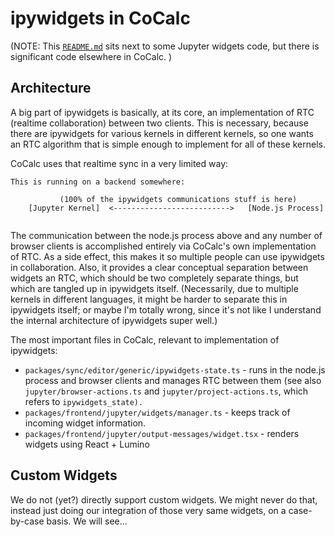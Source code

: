# ipywidgets in CoCalc

\(NOTE: This [`README.md`](http://README.md) sits next to some Jupyter widgets code, but there is significant code elsewhere in CoCalc. \)

## Architecture

A big part of ipywidgets is basically, at its core, an implementation of RTC \(realtime collaboration\) between two clients.   This is necessary, because there are ipywidgets for various kernels in different kernels, so one wants an RTC algorithm that is simple enough to implement for all of these kernels.

CoCalc uses that realtime sync in a very limited way:

```
This is running on a backend somewhere:

           (100% of the ipywidgets communications stuff is here)
    [Jupyter Kernel]  <-------------------------->   [Node.js Process]    
    

```

The communication between the node.js process above and any number of browser clients is accomplished entirely via CoCalc's own implementation of RTC.  As a side effect, this makes it so multiple people can use ipywidgets in collaboration.  Also, it provides a clear conceptual separation between widgets an RTC, which should be two completely separate things, but which are tangled up in ipywidgets itself.   \(Necessarily, due to multiple kernels in different languages, it might be harder to separate this in ipywidgets itself; or maybe I'm totally wrong, since it's not like I understand the internal architecture of ipywidgets super well.\)

The most important files in CoCalc, relevant to implementation of ipywidgets:

- `packages/sync/editor/generic/ipywidgets-state.ts` \- runs in the node.js process and browser clients and manages RTC between them \(see also `jupyter/browser-actions.ts` and `jupyter/project-actions.ts`, which refers to `ipywidgets_state).` 
- `packages/frontend/jupyter/widgets/manager.ts` \- keeps track of incoming widget information.
- `packages/frontend/jupyter/output-messages/widget.tsx` \- renders widgets using React \+ Lumino

## Custom Widgets

We do not \(yet?\) directly support custom widgets.  We might never do that, instead just doing our integration of those very same widgets, on a case\-by\-case basis.  We will see...
